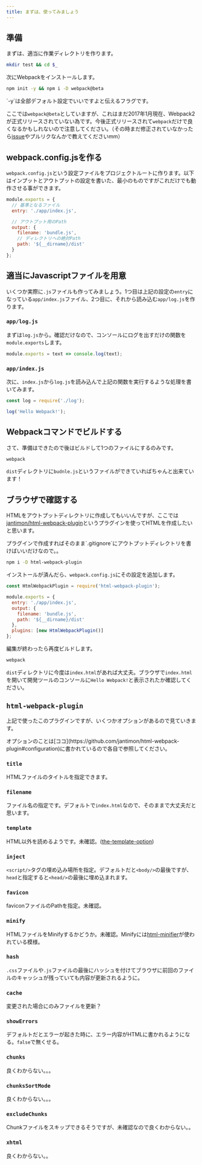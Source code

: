 ```yaml
---
title: まずは、使ってみましょう
---
```


## 準備

まずは、適当に作業ディレクトリを作ります。

```bash
mkdir test && cd $_
```

次にWebpackをインストールします。

```bash
npm init -y && npm i -D webpack@beta
```

<say>
`-y`は全部デフォルト設定でいいですよと伝えるフラグです。

ここでは`webpack@beta`としていますが、これはまだ2017年1月現在、Webpack2が正式リリースされていない為です。今後正式リリースされて`webpack`だけで良くなるかもしれないので注意してください。（その時まだ修正されていなかったら[issue](https://github.com/nju33/javascript.nju33.work/issues)やプルリクなんかで教えてくださいmm）
</say>

## webpack.config.jsを作る

`webpack.config.js`という設定ファイルをプロジェクトルートに作ります。以下はインプットとアウトプットの設定を書いた、最小のものですがこれだけでも動作させる事ができます。

```js
module.exports = {
  // 基準となるファイル
  entry: './app/index.js',

  // アウトプット用のPath
  output: {
    filename: 'bundle.js',
    // ディレクトリへの絶対Path
    path: '${__dirname}/dist'
  }
};
```

## 適当にJavascriptファイルを用意

いくつか実際に`.js`ファイルも作ってみましょう。1つ目は上記の設定の`entry`になっている`app/index.js`ファイル、2つ目に、それから読み込む`app/log.js`を作ります。

### `app/log.js`

まずは`log.js`から。確認だけなので、コンソールにログを出すだけの関数を`module.exports`します。

```js
module.exports = text => console.log(text);
```

### `app/index.js`

次に、`index.js`から`log.js`を読み込んで上記の関数を実行するような処理を書いてみます。

```js
const log = require('./log');

log('Hello Webpack!');
```

## Webpackコマンドでビルドする

さて、準備はできたので後はビルドして1つのファイルにするのみです。

```bash
webpack
```

`dist`ディレクトリに`budnle.js`というファイルができていればちゃんと出来ています！

## ブラウザで確認する

HTMLをアウトプットディレクトリに作成してもいいんですが、ここでは[jantimon/html-webpack-plugin](https://github.com/jantimon/html-webpack-plugin)というプラグインを使ってHTMLを作成したいと思います。

<say>
プラグインで作成すればそのまま`.gitignore`にアウトプットディレクトリを書けばいいだけなので。。
</say>

```bash
npm i -D html-webpack-plugin
```

インストールが済んだら、`webpack.config.js`にその設定を追加します。

```js
const HtmlWebpackPlugin = require('html-webpack-plugin');

module.exports = {
  entry: './app/index.js',
  output: {
    filename: 'bundle.js',
    path: '${__dirname}/dist'
  },
  plugins: [new HtmlWebpackPlugin()]
};
```

編集が終わったら再度ビルドします。

```bash
webpack
```

`dist`ディレクトリに今度は`index.html`があれば大丈夫。ブラウザで`index.html`を開いて開発ツールのコンソールに`Hello Webpack!`と表示されたか確認してください。

<!-- break -->

## `html-webpack-plugin`

上記で使ったこのプラグインですが、いくつかオプションがあるので見ていきます。

<say>
オプションのことは[ココ](https://github.com/jantimon/html-webpack-plugin#configuration)に書かれているので各自で参照してください。
</say>

### `title`

HTMLファイルのタイトルを指定できます。

### `filename`

ファイル名の指定です。デフォルトで`index.html`なので、そのままで大丈夫だと思います。

### `template`

HTML以外を読めるようです。未確認。([the-template-option](https://github.com/jantimon/html-webpack-plugin/blob/master/docs/template-option.md#the-template-option))

### `inject`

`<script/>`タグの埋め込み場所を指定。デフォルトだと`<body/>`の最後ですが、`head`と指定すると`<head/>`の最後に埋め込まれます。

### `favicon`

faviconファイルのPathを指定。未確認。

### `minify`

HTMLファイルをMinifyするかどうか。未確認。Minifyには[html-minifier](https://github.com/kangax/html-minifier#options-quick-reference)が使われている模様。

### `hash`

`.css`ファイルや`.js`ファイルの最後にハッシュを付けてブラウザに前回のファイルのキャッシュが残っていても内容が更新されるように。

### `cache`

変更された場合にのみファイルを更新？

### `showErrors`

デフォルトだとエラーが起きた時に、エラー内容がHTMLに書かれるようになる。`false`で無くせる。

### `chunks`

良くわからない。。。

### `chunksSortMode`

良くわからない。。。

### `excludeChunks`

Chunkファイルをスキップできるそうですが、未確認なので良くわからない。。

### `xhtml`

良くわからない。。

<disqus name="javascript.nju33.work" uuid=246ee840-e710-11e6-ac6c-6bda9c6ceda3>
